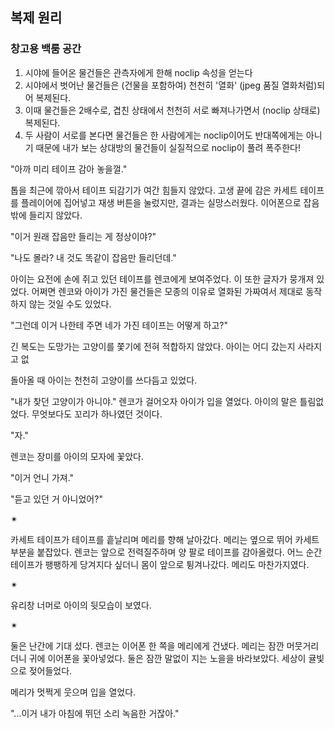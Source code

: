 ## 복제 원리

### 창고용 백룸 공간

1. 시야에 들어온 물건들은 관측자에게 한해 noclip 속성을 얻는다
2. 시야에서 벗어난 물건들은 (건물을 포함하여) 천천히 '열화' (jpeg 품질 열화처럼)되어 복제된다.
3. 이때 물건들은 2배수로, 겹친 상태에서 천천히 서로 빠져나가면서 (noclip 상태로) 복제된다. 
4. 두 사람이 서로를 본다면 물건들은 한 사람에게는 noclip이어도 반대쪽에게는 아니기 때문에 내가 보는 상대방의 물건들이 실질적으로 noclip이 풀려 폭주한다!

"아까 미리 테이프 감아 놓을껄."

톱을 최근에 깎아서 테이프 되감기가 여간 힘들지 않았다. 고생 끝에 감은 카세트 테이프를 플레이어에 집어넣고 재생 버튼을 눌렀지만, 결과는 실망스러웠다. 이어폰으로 잡음밖에 들리지 않았다.

"이거 원래 잡음만 들리는 게 정상이야?"

"나도 몰라? 내 것도 똑같이 잡음만 들리던데."

아이는 요전에 손에 쥐고 있던 테이프를 렌코에게 보여주었다. 이 또한 글자가 뭉개져 있었다. 어쩌면 렌코와 아이가 가진 물건들은 모종의 이유로 열화된 가짜여서 제대로 동작하지 않는 것일 수도 있었다.

"그런데 이거 나한테 주면 네가 가진 테이프는 어떻게 하고?"


긴 복도는 도망가는 고양이를 쫓기에 전혀 적합하지 않았다. 아이는 어디 갔는지 사라지고 없

돌아올 때 아이는 천천히 고양이를 쓰다듬고 있었다.

"내가 찾던 고양이가 아니야." 렌코가 걸어오자 아이가 입을 열었다. 아이의 말은 틀림없었다.
무엇보다도 꼬리가 하나였던 것이다.

"자."

렌코는 장미를 아이의 모자에 꽃았다.

"이거 언니 가져."

"듣고 있던 거 아니었어?"

✴

카세트 테이프가 테이프를 흩날리며 메리를 향해 날아갔다. 메리는 옆으로 뛰어 카세트 부분을 붙잡았다. 렌코는 앞으로 전력질주하며 양 팔로 테이프를 감아올렸다. 어느 순간 테이프가 팽팽하게 당겨지다 싶더니 몸이 앞으로 튕겨나갔다. 메리도 마찬가지였다.

✴

유리창 너머로 아이의 뒷모습이 보였다.

✴

둘은 난간에 기대 섰다. 렌코는 이어폰 한 쪽을 메리에게 건냈다. 메리는 잠깐 머뭇거리더니 귀에 이어폰을 꽃아넣었다. 둘은 잠깐 말없이 지는 노을을 바라보았다. 세상이 귤빛으로 젖어들었다.

메리가 멋쩍게 웃으며 입을 열었다.

"...이거 내가 아침에 뛰던 소리 녹음한 거잖아."
